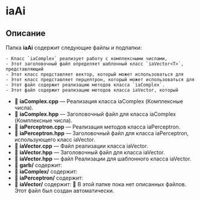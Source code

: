# iaAi

## Описание
Папка **iaAi** содержит следующие файлы и подпапки:


    - Класс `iaComplex` реализует работу с комплексными числами,
    - Этот заголовочный файл определяет шаблонный класс `iaVector<T>`, представляющий
    - Этот класс представляет вектор, который может использоваться для
    - Этот класс представляет перцептрон, который может использоваться для
    - Этот файл содержит реализацию методов класса `iaComplex`.
    - Этот файл содержит реализацию методов класса iaVector, который
  - 📄 **iaComplex.cpp** — Реализация класса iaComplex (Комплексные числа).
  - 📄 **iaComplex.hpp** — Заголовочный файл для класса iaComplex (Комплексные числа).
  - 📄 **iaPerceptron.cpp** — Реализация методов класса iaPerceptron.
  - 📄 **iaPerceptron.hpp** — Заголовочный файл для класса iaPerceptron, использующего класс iaVector.
  - 📄 **iaVector.cpp** — Файл реализации класса iaVector.
  - 📄 **iaVector.hpp** — Заголовочный файл для класса iaVector.
  - 📄 **iaVector.hpp** — файл Реализации для шаблонного класса iaVector.
- 📂 **garb/** содержит:
- 📂 **iaComplex/** содержит:
- 📂 **iaPerceptron/** содержит:
- 📂 **iaVector/** содержит:
🔹 В этой папке пока нет описанных файлов.
Этот файл был создан автоматически.
